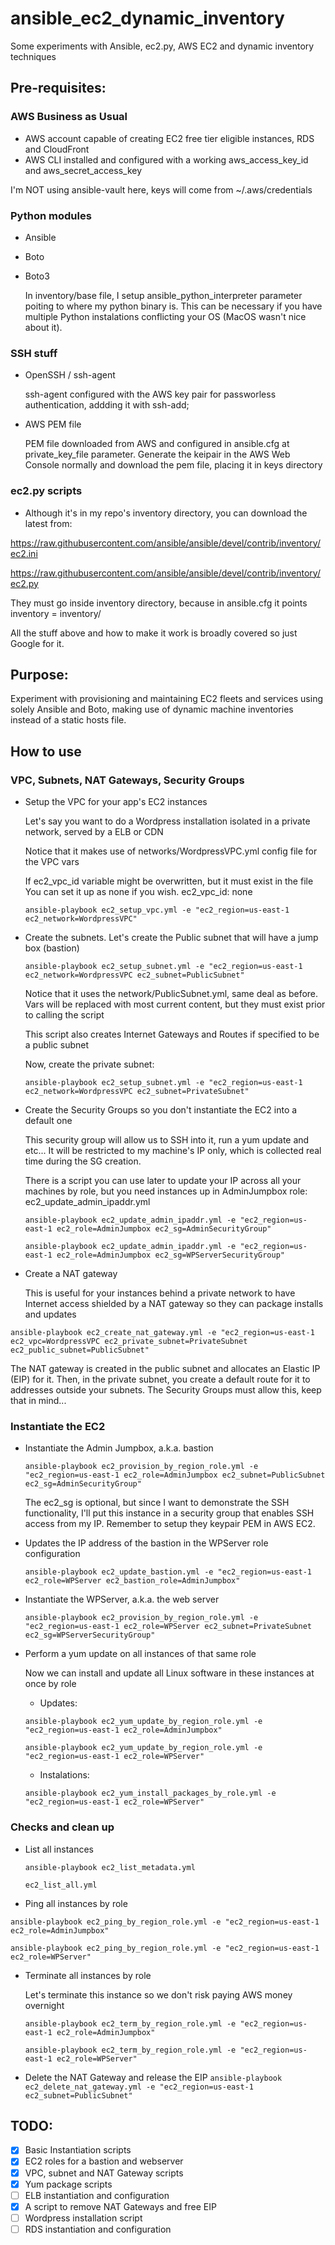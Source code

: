 # ansible_ec2_dynamic_inventory
Some experiments with Ansible, ec2.py, AWS EC2 and dynamic inventory techniques

## Pre-requisites:
### AWS Business as Usual
  * AWS account capable of creating EC2 free tier eligible instances, RDS and CloudFront
  * AWS CLI installed and configured with a working aws_access_key_id and aws_secret_access_key
  
  I'm NOT using ansible-vault here, keys will come from ~/.aws/credentials

### Python modules
  * Ansible
  * Boto
  * Boto3
     
    In inventory/base file, I setup ansible_python_interpreter parameter poiting to where my
    python binary is. This can be necessary if you have multiple Python instalations conflicting
    your OS (MacOS wasn't nice about it).

### SSH stuff
  * OpenSSH / ssh-agent
  
    ssh-agent configured with the AWS key pair for passworless authentication, addding it with ssh-add;
  
  * AWS PEM file
  
    PEM file downloaded from AWS and configured in ansible.cfg at private_key_file parameter.
    Generate the keipair in the AWS Web Console normally and download the pem file, placing it in keys directory

### ec2.py scripts
  * Although it's in my repo's inventory directory, you can download the latest from:

  https://raw.githubusercontent.com/ansible/ansible/devel/contrib/inventory/ec2.ini
  
  https://raw.githubusercontent.com/ansible/ansible/devel/contrib/inventory/ec2.py
  
  They must go inside inventory directory, because in ansible.cfg it points inventory = inventory/
  
  All the stuff above and how to make it work is broadly covered so just Google for it.

## Purpose:

  Experiment with provisioning and maintaining EC2 fleets and services using solely Ansible and Boto, making use of dynamic machine inventories instead of a static hosts file.


## How to use
### VPC, Subnets, NAT Gateways, Security Groups
* Setup the VPC for your app's EC2 instances

  Let's say you want to do a Wordpress installation isolated in a private network, served by a ELB or CDN

  Notice that it makes use of networks/WordpressVPC.yml config file for the VPC vars

  If ec2_vpc_id variable might be overwritten, but it must exist in the file
  You can set it up as none if you wish.
  ec2_vpc_id: none
  
  `ansible-playbook ec2_setup_vpc.yml -e "ec2_region=us-east-1 ec2_network=WordpressVPC"`

* Create the subnets. Let's create the Public subnet that will have a jump box (bastion)

  `ansible-playbook ec2_setup_subnet.yml -e "ec2_region=us-east-1 ec2_network=WordpressVPC ec2_subnet=PublicSubnet"`

  Notice that it uses the network/PublicSubnet.yml, same deal as before. Vars will be replaced with most current content,
  but they must exist prior to calling the script

  This script also creates Internet Gateways and Routes if specified to be a public subnet
  
  Now, create the private subnet:
  
  `ansible-playbook ec2_setup_subnet.yml -e "ec2_region=us-east-1 ec2_network=WordpressVPC ec2_subnet=PrivateSubnet"`

* Create the Security Groups so you don't instantiate the EC2 into a default one

  This security group will allow us to SSH into it, run a yum update and etc...
  It will be restricted to my machine's IP only, which is collected real time during the SG creation.

  There is a script you can use later to update your IP across all your machines by role, but you need instances up in AdminJumpbox role: ec2_update_admin_ipaddr.yml
  
  `ansible-playbook ec2_update_admin_ipaddr.yml -e "ec2_region=us-east-1 ec2_role=AdminJumpbox ec2_sg=AdminSecurityGroup"`
  
  `ansible-playbook ec2_update_admin_ipaddr.yml -e "ec2_region=us-east-1 ec2_role=AdminJumpbox ec2_sg=WPServerSecurityGroup"`
 
* Create a NAT gateway

  This is useful for your instances behind a private network to have Internet access shielded by a NAT gateway so they can package installs and updates

 `ansible-playbook ec2_create_nat_gateway.yml -e "ec2_region=us-east-1 ec2_vpc=WordpressVPC ec2_private_subnet=PrivateSubnet ec2_public_subnet=PublicSubnet"`

 The NAT gateway is created in the public subnet and allocates an Elastic IP (EIP) for it. Then, in the private subnet, you create a default route for it to addresses outside your subnets. The Security Groups must allow this, keep that in mind...

### Instantiate the EC2

* Instantiate the Admin Jumpbox, a.k.a. bastion

  `ansible-playbook ec2_provision_by_region_role.yml -e "ec2_region=us-east-1 ec2_role=AdminJumpbox ec2_subnet=PublicSubnet ec2_sg=AdminSecurityGroup"`

  The ec2_sg is optional, but since I want to demonstrate the SSH functionality, I'll put this instance in a security group that enables SSH access from my IP. Remember to setup they keypair PEM in AWS EC2.

* Updates the IP address of the bastion in the WPServer role configuration
 
  `ansible-playbook ec2_update_bastion.yml -e "ec2_region=us-east-1 ec2_role=WPServer ec2_bastion_role=AdminJumpbox"`


* Instantiate the WPServer, a.k.a. the web server

  `ansible-playbook ec2_provision_by_region_role.yml -e "ec2_region=us-east-1 ec2_role=WPServer ec2_subnet=PrivateSubnet ec2_sg=WPServerSecurityGroup"`
  
* Perform a yum update on all instances of that same role

  Now we can install and update all Linux software in these instances at once by role

    * Updates:
  
    `ansible-playbook ec2_yum_update_by_region_role.yml -e "ec2_region=us-east-1 ec2_role=AdminJumpbox"`
  
    `ansible-playbook ec2_yum_update_by_region_role.yml -e "ec2_region=us-east-1 ec2_role=WPServer"`

    * Instalations:
  
    `ansible-playbook ec2_yum_install_packages_by_role.yml -e "ec2_region=us-east-1 ec2_role=WPServer"`

### Checks and clean up

* List all instances

  `ansible-playbook ec2_list_metadata.yml`
  
  `ec2_list_all.yml`
  
 * Ping all instances by role
 
 `ansible-playbook ec2_ping_by_region_role.yml -e "ec2_region=us-east-1 ec2_role=AdminJumpbox"`
 
 `ansible-playbook ec2_ping_by_region_role.yml -e "ec2_region=us-east-1 ec2_role=WPServer"`

* Terminate all instances by role

  Let's terminate this instance so we don't risk paying AWS money overnight

  `ansible-playbook ec2_term_by_region_role.yml -e "ec2_region=us-east-1 ec2_role=AdminJumpbox"`
  
  `ansible-playbook ec2_term_by_region_role.yml -e "ec2_region=us-east-1 ec2_role=WPServer"`

* Delete the NAT Gateway and release the EIP
 `ansible-playbook ec2_delete_nat_gateway.yml -e "ec2_region=us-east-1 ec2_subnet=PublicSubnet"`

## TODO:
  - [x] Basic Instantiation scripts
  - [x] EC2 roles for a bastion and webserver
  - [x] VPC, subnet and NAT Gateway scripts
  - [x] Yum package scripts
  - [ ] ELB instantiation and configuration
  - [x] A script to remove NAT Gateways and free EIP
  - [ ] Wordpress installation script
  - [ ] RDS instantiation and configuration
